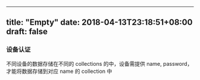
---
title: "Empty"
date: 2018-04-13T23:18:51+08:00
draft: false
---

### 设备认证
不同设备的数据存储在不同的 collections 的中，设备需提供 name, password，才能将数据存储到对应 name 的 collection 中
